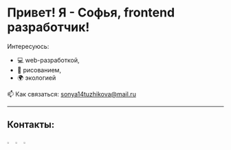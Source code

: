 # Привет! Я - Софья, frontend разработчик!

Интересуюсь:
+ :computer: web-разработкой, 
+ :art: рисованием,
+ :earth_africa: экологией

:mailbox: Как связаться: sonya14tuzhikova@mail.ru

***

## Контакты:

[<img src="https://dl.memuplay.com/new_market/img/ru.mail.mailapp.icon.2021-03-22-19-20-23.png" width=3%>](mailto:sonya14tuzhikova@mail.ru)
[<img src="https://cdn-icons-png.flaticon.com/512/1409/1409946.png" width=3%>](https://instagram.com/owl__secret?r=nametag)
[<img src="https://upload.wikimedia.org/wikipedia/commons/thumb/8/83/Telegram_2019_Logo.svg/1024px-Telegram_2019_Logo.svg.png" width=3%>](http://example.com/ "Необязательная подсказка")

